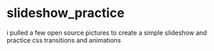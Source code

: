 # slideshow_practice

i pulled a few open source pictures to create a simple slideshow and practice css transitions and animations